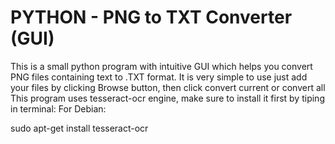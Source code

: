 # PYTHON - PNG to TXT Converter (GUI)

This is a small python program with intuitive GUI which helps you convert PNG files containing text to .TXT format.
It is very simple to use just add your files by clicking Browse button, then click convert current or convert all
This program uses tesseract-ocr engine, make sure to install it first by tiping in terminal:
  For Debian:
  
  sudo apt-get install tesseract-ocr
  
